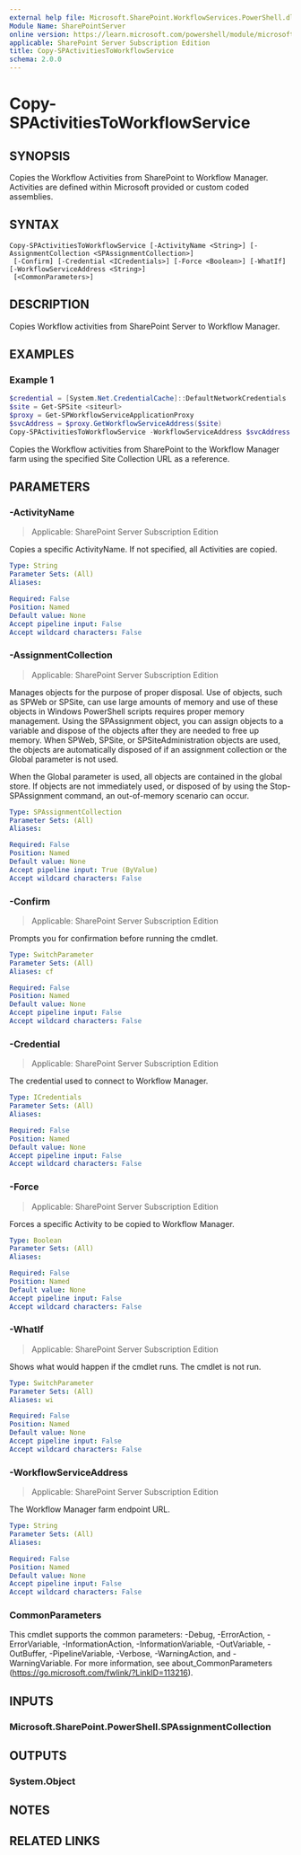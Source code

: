 ```yaml
---
external help file: Microsoft.SharePoint.WorkflowServices.PowerShell.dll-help.xml
Module Name: SharePointServer
online version: https://learn.microsoft.com/powershell/module/microsoft.sharepoint.powershell/copy-spactivitiestoworkflowservice
applicable: SharePoint Server Subscription Edition
title: Copy-SPActivitiesToWorkflowService
schema: 2.0.0
---
```


# Copy-SPActivitiesToWorkflowService

## SYNOPSIS
Copies the Workflow Activities from SharePoint to Workflow Manager. Activities are defined within Microsoft provided or custom coded assemblies.


## SYNTAX

```
Copy-SPActivitiesToWorkflowService [-ActivityName <String>] [-AssignmentCollection <SPAssignmentCollection>]
 [-Confirm] [-Credential <ICredentials>] [-Force <Boolean>] [-WhatIf] [-WorkflowServiceAddress <String>]
 [<CommonParameters>]
```

## DESCRIPTION
Copies Workflow activities from SharePoint Server to Workflow Manager.

## EXAMPLES

### Example 1
```powershell
$credential = [System.Net.CredentialCache]::DefaultNetworkCredentials
$site = Get-SPSite <siteurl>
$proxy = Get-SPWorkflowServiceApplicationProxy
$svcAddress = $proxy.GetWorkflowServiceAddress($site)
Copy-SPActivitiesToWorkflowService -WorkflowServiceAddress $svcAddress -Credential $credential -Force $true
```

Copies the Workflow activities from SharePoint to the Workflow Manager farm using the specified Site Collection URL as a reference.

## PARAMETERS

### -ActivityName

> Applicable: SharePoint Server Subscription Edition

Copies a specific ActivityName. If not specified, all Activities are copied.

```yaml
Type: String
Parameter Sets: (All)
Aliases:

Required: False
Position: Named
Default value: None
Accept pipeline input: False
Accept wildcard characters: False
```

### -AssignmentCollection

> Applicable: SharePoint Server Subscription Edition

Manages objects for the purpose of proper disposal. Use of objects, such as SPWeb or SPSite, can use large amounts of memory and use of these objects in Windows PowerShell scripts requires proper memory management. Using the SPAssignment object, you can assign objects to a variable and dispose of the objects after they are needed to free up memory. When SPWeb, SPSite, or SPSiteAdministration objects are used, the objects are automatically disposed of if an assignment collection or the Global parameter is not used.

When the Global parameter is used, all objects are contained in the global store. If objects are not immediately used, or disposed of by using the Stop-SPAssignment command, an out-of-memory scenario can occur.

```yaml
Type: SPAssignmentCollection
Parameter Sets: (All)
Aliases:

Required: False
Position: Named
Default value: None
Accept pipeline input: True (ByValue)
Accept wildcard characters: False
```

### -Confirm

> Applicable: SharePoint Server Subscription Edition

Prompts you for confirmation before running the cmdlet.

```yaml
Type: SwitchParameter
Parameter Sets: (All)
Aliases: cf

Required: False
Position: Named
Default value: None
Accept pipeline input: False
Accept wildcard characters: False
```

### -Credential

> Applicable: SharePoint Server Subscription Edition

The credential used to connect to Workflow Manager.

```yaml
Type: ICredentials
Parameter Sets: (All)
Aliases:

Required: False
Position: Named
Default value: None
Accept pipeline input: False
Accept wildcard characters: False
```

### -Force

> Applicable: SharePoint Server Subscription Edition

Forces a specific Activity to be copied to Workflow Manager.

```yaml
Type: Boolean
Parameter Sets: (All)
Aliases:

Required: False
Position: Named
Default value: None
Accept pipeline input: False
Accept wildcard characters: False
```

### -WhatIf

> Applicable: SharePoint Server Subscription Edition

Shows what would happen if the cmdlet runs.
The cmdlet is not run.

```yaml
Type: SwitchParameter
Parameter Sets: (All)
Aliases: wi

Required: False
Position: Named
Default value: None
Accept pipeline input: False
Accept wildcard characters: False
```

### -WorkflowServiceAddress

> Applicable: SharePoint Server Subscription Edition

The Workflow Manager farm endpoint URL.

```yaml
Type: String
Parameter Sets: (All)
Aliases:

Required: False
Position: Named
Default value: None
Accept pipeline input: False
Accept wildcard characters: False
```

### CommonParameters
This cmdlet supports the common parameters: -Debug, -ErrorAction, -ErrorVariable, -InformationAction, -InformationVariable, -OutVariable, -OutBuffer, -PipelineVariable, -Verbose, -WarningAction, and -WarningVariable. For more information, see about_CommonParameters (https://go.microsoft.com/fwlink/?LinkID=113216).

## INPUTS

### Microsoft.SharePoint.PowerShell.SPAssignmentCollection

## OUTPUTS

### System.Object

## NOTES

## RELATED LINKS
